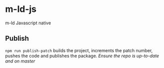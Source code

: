 # m-ld-js
m-ld Javascript native

## Publish
`npm run publish-patch` builds the project, increments the patch number, pushes the code and publishes the package.
*Ensure the repo is up-to-date and on master*
